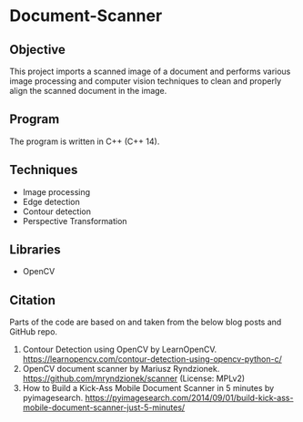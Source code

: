 # Document-Scanner

## Objective

This project imports a scanned image of a document and performs various image processing and computer vision techniques to clean and properly align the scanned document in the image. 

## Program

The program is written in C++ (C++ 14).

## Techniques

   - Image processing
   - Edge detection
   - Contour detection
   - Perspective Transformation

## Libraries
  
   - OpenCV

## Citation
Parts of the code are based on and taken from the below blog posts and GitHub repo.

1) Contour Detection using OpenCV by LearnOpenCV. https://learnopencv.com/contour-detection-using-opencv-python-c/
2) OpenCV document scanner by Mariusz Ryndzionek. https://github.com/mryndzionek/scanner (License: MPLv2)
3) How to Build a Kick-Ass Mobile Document Scanner in 5 minutes by pyimagesearch. https://pyimagesearch.com/2014/09/01/build-kick-ass-mobile-document-scanner-just-5-minutes/
